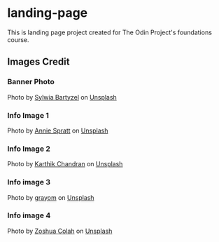 # landing-page
This is landing page project created for The Odin Project's foundations course.

## Images Credit

### Banner Photo
Photo by <a href="https://unsplash.com/@sylwiabartyzel?utm_content=creditCopyText&utm_medium=referral&utm_source=unsplash">Sylwia Bartyzel</a> on <a href="https://unsplash.com/photos/people-near-taj-mahal-eU4pipU_8HA?utm_content=creditCopyText&utm_medium=referral&utm_source=unsplash">Unsplash</a>

### Info Image 1
Photo by <a href="https://unsplash.com/@anniespratt?utm_content=creditCopyText&utm_medium=referral&utm_source=unsplash">Annie Spratt</a> on <a href="https://unsplash.com/photos/hawa-mahal-india-at-daytime-WCgioEcEVNc?utm_content=creditCopyText&utm_medium=referral&utm_source=unsplash">Unsplash</a>

### Info Image 2
Photo by <a href="https://unsplash.com/@karthikchandrasekar?utm_content=creditCopyText&utm_medium=referral&utm_source=unsplash">Karthik Chandran</a> on <a href="https://unsplash.com/photos/selective-focus-photography-of-yellow-auto-rickshaw-on-road-4e0PvfHClnI?utm_content=creditCopyText&utm_medium=referral&utm_source=unsplash">Unsplash</a>

### Info image 3
Photo by <a href="https://unsplash.com/@grayomm?utm_content=creditCopyText&utm_medium=referral&utm_source=unsplash">grayom</a> on <a href="https://unsplash.com/photos/a-cityscape-at-night-0QWZSKw-L5o?utm_content=creditCopyText&utm_medium=referral&utm_source=unsplash">Unsplash</a>

### Info image 4
Photo by <a href="https://unsplash.com/@zoshuacolah?utm_content=creditCopyText&utm_medium=referral&utm_source=unsplash">Zoshua Colah</a> on <a href="https://unsplash.com/photos/an-aerial-view-of-a-highway-near-a-large-body-of-water-dlopWY9jCLM?utm_content=creditCopyText&utm_medium=referral&utm_source=unsplash">Unsplash</a>
    